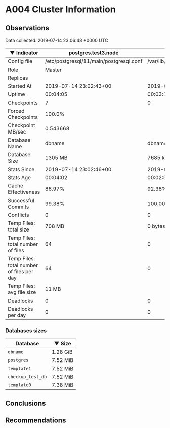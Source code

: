 # A004 Cluster Information #

## Observations ##
Data collected: 2019-07-14 23:06:48 +0000 UTC  

|&#9660;&nbsp;Indicator | postgres.test3.node | postgres.test1.node | postgres.test2.node |
|--------|-------|-------- |-------- |
|Config file |/etc/postgresql/11/main/postgresql.conf|/var/lib/postgresql/11/data1/postgresql.conf|/var/lib/postgresql/11/data2/postgresql.conf|
|Role |Master|<no value>|<no value>|
|Replicas ||<no value>|<no value>|
|Started At |2019-07-14&nbsp;23:02:43+00|2019-07-14 23:02:50+00|2019-07-14 23:02:54+00|
|Uptime |00:04:05|00:03:12|00:03:26|
|Checkpoints |7|0|0|
|Forced Checkpoints |100.0%|<no value>|<no value>|
|Checkpoint MB/sec |0.543668|<no value>|<no value>|
|Database Name |dbname|dbname|dbname|
|Database Size |1305&nbsp;MB|7685 kB|7733 kB|
|Stats Since |2019-07-14&nbsp;23:02:46+00|2019-07-14 23:03:03+00|2019-07-14 23:03:03+00|
|Stats Age |00:04:02|00:02:59|00:03:18|
|Cache Effectiveness |86.97%|92.38%|92.38%|
|Successful Commits |99.38%|100.00%|100.00%|
|Conflicts |0|0|0|
|Temp Files: total size |708&nbsp;MB|0 bytes|0 bytes|
|Temp Files: total number of files |64|0|0|
|Temp Files: total number of files per day |64|0|0|
|Temp Files: avg file size |11&nbsp;MB|<no value>|<no value>|
|Deadlocks |0|0|0|
|Deadlocks per day |0|0|0|


### Databases sizes ###

| Database | &#9660;&nbsp;Size |
|----------|--------|
| `dbname` | 1.28&nbsp;GiB |
| `postgres` | 7.52&nbsp;MiB |
| `template1` | 7.52&nbsp;MiB |
| `checkup_test_db` | 7.52&nbsp;MiB |
| `template0` | 7.38&nbsp;MiB |


## Conclusions ##


## Recommendations ##

